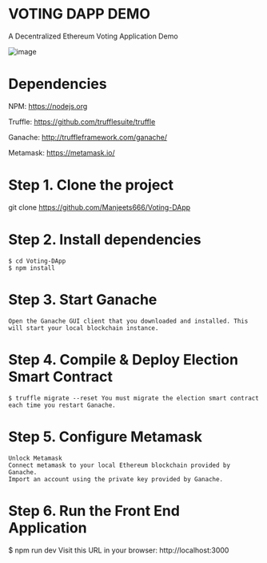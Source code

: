 # VOTING DAPP DEMO
A Decentralized Ethereum Voting Application Demo

![image](https://user-images.githubusercontent.com/54723481/129544369-c8c73c2a-03fb-4525-b72e-481e7db56987.png)


# Dependencies 

   NPM: https://nodejs.org
   
   Truffle: https://github.com/trufflesuite/truffle
   
   Ganache: http://truffleframework.com/ganache/
   
   Metamask: https://metamask.io/

# Step 1. Clone the project
   git clone https://github.com/Manjeets666/Voting-DApp
# Step 2. Install dependencies

    $ cd Voting-DApp
    $ npm install

# Step 3. Start Ganache

    Open the Ganache GUI client that you downloaded and installed. This will start your local blockchain instance.
# Step 4. Compile & Deploy Election Smart Contract

    $ truffle migrate --reset You must migrate the election smart contract each time you restart Ganache.
# Step 5. Configure Metamask

    Unlock Metamask
    Connect metamask to your local Ethereum blockchain provided by Ganache.
    Import an account using the private key provided by Ganache.

# Step 6. Run the Front End Application

   $ npm run dev Visit this URL in your browser: http://localhost:3000
